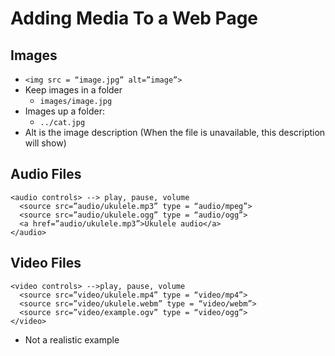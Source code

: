 # Adding Media To a Web Page

##  Images

  * `<img src = “image.jpg” alt=”image”>`
  * Keep images in a folder
    * `images/image.jpg`
  *	Images up a folder:
    *	`../cat.jpg`
  *	Alt is the image description (When the file is unavailable, this description will show)

##  Audio Files
  ```
  <audio controls> --> play, pause, volume
    <source src=”audio/ukulele.mp3” type = “audio/mpeg”>
    <source src=”audio/ukulele.ogg” type = “audio/ogg”>
    <a href=”audio/ukulele.mp3”>Ukulele audio</a>
  </audio>
  ```
  
##  Video Files
  ```
  <video controls> -->play, pause, volume
    <source src=”video/ukulele.mp4” type = “video/mp4”>
    <source src=”video/ukulele.webm” type = “video/webm”>
    <source src=”video/example.ogv” type = “video/ogg”>
  </video>
  ```
  *	Not a realistic example



